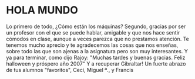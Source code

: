 # HOLA MUNDO

Lo primero de todo, ¿Cómo están los máquinas?
Segundo, gracias por ser un profesor con el que se puede hablar, amigable y que nos hace sentir cómodos en clase, aunque a veces parezca que no prestamos atención.
Te tenemos mucho aprecio y te agradecemos las cosas que nos enseñas, sobre todo las que son ajenas a la asignatura pero son muy interesantes.
Y ya para terminar, como dijo Rajoy: "Muchas tardes y buenas gracias. Feliz halloween y próspero año 2007" Y a recuperar Gibraltar!
Un fuerte abrazo de tus alumnos "favoritos",
Ceci, Miguel ª., y Francis
